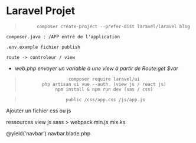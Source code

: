 # Laravel Projet 


>           composer create-project --prefer-dist laravel/laravel blog
 

    composer.java : /APP entré de l'application

    .env.example fichier publish

    route -> controleur / view 

* *web.php envoyer un variable à une view à partir de Route:get $var*

>                       composer require laravel/ui
>             php artisan ui vue --auth  (view js / react js)
>                  npm install & npm run dev (sas / css)

>                      public /css/app.css /js/app.js

Ajouter un fichier css ou js

ressources view js sass > webpack.min.js mix.ks

@yield('navbar')
navbar.blade.php 